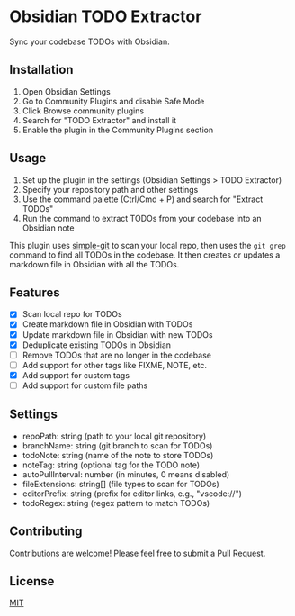 # Obsidian TODO Extractor

Sync your codebase TODOs with Obsidian.

## Installation

1. Open Obsidian Settings
2. Go to Community Plugins and disable Safe Mode
3. Click Browse community plugins
4. Search for "TODO Extractor" and install it
5. Enable the plugin in the Community Plugins section

## Usage

1. Set up the plugin in the settings (Obsidian Settings > TODO Extractor)
2. Specify your repository path and other settings
3. Use the command palette (Ctrl/Cmd + P) and search for "Extract TODOs"
4. Run the command to extract TODOs from your codebase into an Obsidian note

This plugin uses [simple-git](https://github.com/steveukx/git-js) to scan your local repo, then uses the `git grep` command to find all TODOs in the codebase. It then creates or updates a markdown file in Obsidian with all the TODOs.

## Features

- [x] Scan local repo for TODOs
- [x] Create markdown file in Obsidian with TODOs
- [x] Update markdown file in Obsidian with new TODOs
- [x] Deduplicate existing TODOs in Obsidian
- [ ] Remove TODOs that are no longer in the codebase
- [ ] Add support for other tags like FIXME, NOTE, etc.
- [x] Add support for custom tags
- [ ] Add support for custom file paths

## Settings

- repoPath: string (path to your local git repository)
- branchName: string (git branch to scan for TODOs)
- todoNote: string (name of the note to store TODOs)
- noteTag: string (optional tag for the TODO note)
- autoPullInterval: number (in minutes, 0 means disabled)
- fileExtensions: string[] (file types to scan for TODOs)
- editorPrefix: string (prefix for editor links, e.g., "vscode://")
- todoRegex: string (regex pattern to match TODOs)

## Contributing

Contributions are welcome! Please feel free to submit a Pull Request.

## License

[MIT](LICENSE)
